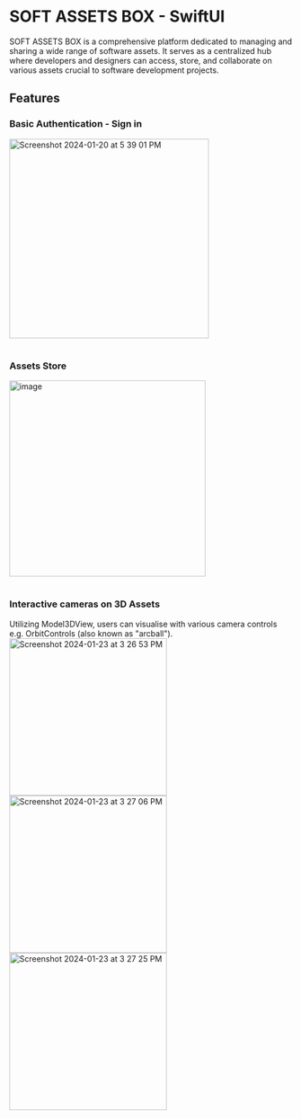 # SOFT ASSETS BOX - SwiftUI 
SOFT ASSETS BOX is a comprehensive platform dedicated to managing and sharing a wide range of software assets. It serves as a centralized hub where developers and designers can access, store, and collaborate on various assets crucial to software development projects.


## Features

### Basic Authentication - Sign in
<img width="355" alt="Screenshot 2024-01-20 at 5 39 01 PM" src="https://github.com/chesterchan1119/SwiftUI_AssetsApp/assets/110362704/13efa718-87de-4fbf-bf21-952a9bdbe1cb">

#

### Assets Store 
<img width="349" alt="image" src="https://github.com/chesterchan1119/SwiftUI_AssetsApp/assets/110362704/b06b5bc8-2877-4258-98f9-0ce4c17701d1">


#

### Interactive cameras on 3D Assets
Utilizing Model3DView, users can visualise with various camera controls e.g. OrbitControls (also known as "arcball").
<img width="280" alt="Screenshot 2024-01-23 at 3 26 53 PM" src="https://github.com/chesterchan1119/SwiftUI_AssetsApp/assets/110362704/1f0dc6b7-dfd1-4a14-86cb-3a5f2aa0c41c">
<img width="280" alt="Screenshot 2024-01-23 at 3 27 06 PM" src="https://github.com/chesterchan1119/SwiftUI_AssetsApp/assets/110362704/2cb457d0-430c-4b6e-bbb1-be9a514a1412">
<img width="280" alt="Screenshot 2024-01-23 at 3 27 25 PM" src="https://github.com/chesterchan1119/SwiftUI_AssetsApp/assets/110362704/40f892e2-707c-4032-bfeb-0f799f18e4d9">

